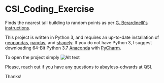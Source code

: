 # CSI_Coding_Exercise
Finds the nearest tall building to random points as per [G. Berardinelli's instructions](https://gist.github.com/gberardinelli/8567cdbcad220e46b2f8fc4e33a203a0). 

This project is written in Python 3, and requires an up-to-date installation of [geopandas](https://geopandas.org/install.html), [pandas](https://pandas.pydata.org/pandas-docs/stable/getting_started/install.html), and [shapely](https://pypi.org/project/Shapely/). If you do not have Python 3, I suggest downloading 64-Bit Python 3.7 [Anaconda](https://www.anaconda.com/products/individual) with [PyCharm](https://www.jetbrains.com/pycharm/download/#section=windows). 

To open the project simply ![Alt text](/relative/path/to/img.jpg?raw=true "Optional Title")

Please, reach out if you have any questions to abayless-edwards at QSI. 

Thanks!
